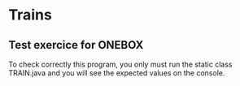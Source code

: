 # Trains

## Test exercice for ONEBOX

To check correctly this program, you only must run the static class TRAIN.java and you will see the expected values on the console.
